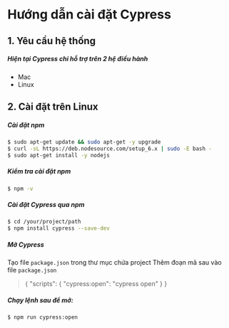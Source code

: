 # Hướng dẫn cài đặt Cypress
## 1. Yêu cầu hệ thống
##### Hiện tại Cypress chỉ hỗ trợ trên 2 hệ điều hành
- Mac
- Linux
## 2. Cài đặt trên Linux
##### Cài đặt npm
```sh
$ sudo apt-get update && sudo apt-get -y upgrade
$ curl -sL https://deb.nodesource.com/setup_6.x | sudo -E bash -
$ sudo apt-get install -y nodejs

```
##### Kiểm tra cài đặt npm
```sh
$ npm -v

```
##### Cài đặt Cypress qua npm

```sh
$ cd /your/project/path
$ npm install cypress --save-dev

```
##### Mở Cypress
Tạo file `package.json` trong thư mục chứa project
Thêm đoạn mã sau vào file `package.json`
>{
>  "scripts": {
>      "cypress:open": "cypress open"
>   }
>}

##### Chạy lệnh sau để mở:

```sh
$ npm run cypress:open

```
